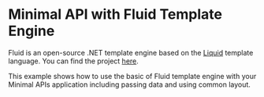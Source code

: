 # Minimal API with Fluid Template Engine

Fluid is an open-source .NET template engine based on the [Liquid](https://shopify.github.io/liquid/) template language. You can find the project [here](https://github.com/sebastienros/fluid).

This example shows how to use the basic of Fluid template engine with your Minimal APIs application including passing data and using common layout.